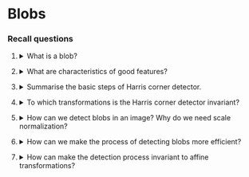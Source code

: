 # Blobs

### Recall questions

1. <details markdown=1><summary markdown="span">  What is a blob?  </summary>
    
    \
    The ==patch of an image that differs in properties, such as brightness or colour, compared to surrounding regions.==

</details>


2. <details markdown=1><summary markdown="span">   What are characteristics of good features? </summary>
    
    \
    A good feature is:
    - ==repeatable==, in the sense that it can be ==found in several images despite potential transformations==
    - ==compact/efficient==
    - ==local==
	

</details>


3. <details markdown=1><summary markdown="span">  Summarise the basic steps of Harris corner detector.</summary>
    
    \
    ![](../../static/CV/blob.png)

	Here is a good explanation of how the Harris corner detector works: https://docs.opencv.org/3.4/dc/d0d/tutorial_py_features_harris.html

</details>


4. <details markdown=1><summary markdown="span">  To which transformations is the Harris corner detector invariant?</summary>
    
    \
	Harris corner detector is invariant to:
	- ==rotation==
	- ==affine intensity change (partially)==

	It is ==not invariant to scaling!==

</details>

5. <details markdown=1><summary markdown="span"> How can we detect blobs in an image?  Why do we need scale normalization? </summary>
    
    \
    We can look for a =="superposition" of two ripples== when looking at the laplacian applied of the signal.

	![](../../static/CV/blob1.png)

	To make this ==process scale invariant, we must apply scale normalisation== so that the response of the laplacian ==does not decrease as scale increases==.

	![](../../static/CV/blob2.png)

</details>


6. <details markdown=1><summary markdown="span"> How can we make the process of detecting blobs more efficient?</summary>
    
    \
	==Combine==:
	- approximation of ==laplacian as difference of gaussians==;
	- application of ==DoG at different scales==

</details>


7. <details markdown=1><summary markdown="span"> How can make the detection process invariant to affine transformations?</summary>
    
    \
     Read this: https://en.wikipedia.org/wiki/Harris_affine_region_detector#Affine-invariant_points

</details>

